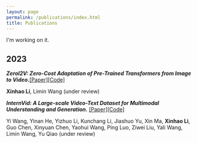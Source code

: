 ```yaml
---
layout: page
permalink: /publications/index.html
title: Publications
---
```


I'm working on it.

## 2023

***ZeroI2V: Zero-Cost Adaptation of Pre-Trained Transformers from Image to Video.***[[Paper]]()[[Code]]()

**Xinhao Li**, Limin Wang (under review) 

***InternVid: A Large-scale Video-Text Dataset for Multimodal Understanding and Generation.***
[[Paper]]()[[Code]]() 

Yi Wang, Yinan He, Yizhuo Li, Kunchang Li, Jiashuo Yu, Xin Ma, **Xinhao Li**, Guo Chen, Xinyuan Chen, Yaohui Wang, Ping Luo, Ziwei Liu, Yali Wang, Limin Wang, Yu Qiao (under review) 